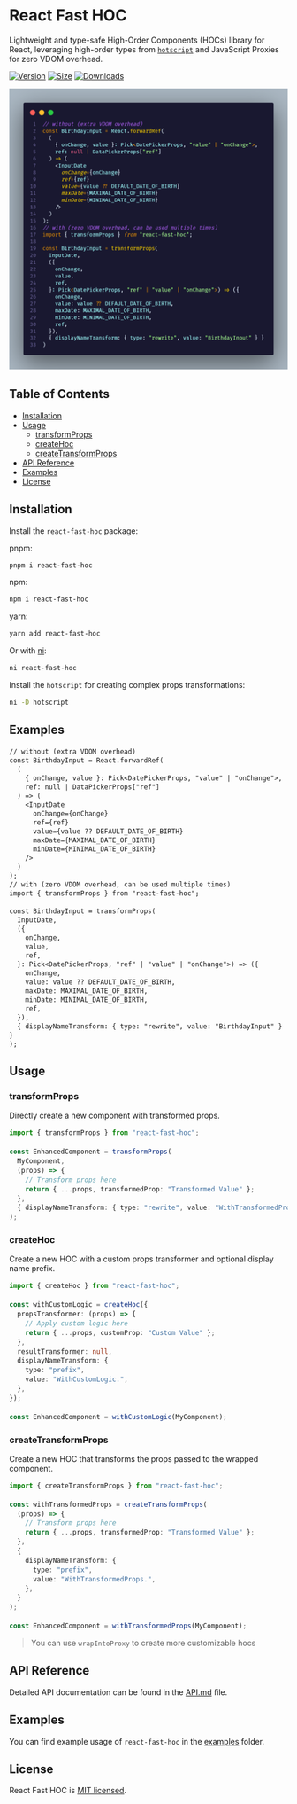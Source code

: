 # React Fast HOC

Lightweight and type-safe High-Order Components (HOCs) library for React, leveraging high-order types from [`hotscript`](https://github.com/gvergnaud/hotscript) and JavaScript Proxies for zero VDOM overhead.

[![Version](https://img.shields.io/npm/v/react-fast-hoc)](https://www.npmjs.com/package/react-fast-hoc)
[![Size](https://img.shields.io/bundlephobia/minzip/react-fast-hoc)](https://bundlephobia.com/package/react-fast-hoc)
[![Downloads](https://img.shields.io/npm/dt/react-fast-hoc.svg)](https://www.npmjs.com/package/react-fast-hoc)

<!-- [![Tree shaking](https://img.shields.io/bundlephobia/tree-shaking/react-fast-hoc)](https://bundlephobia.com/package/react-fast-hoc) -->

![Demonstration](./code.png)

## Table of Contents

- [Installation](#installation)
- [Usage](#usage)
  - [transformProps](#transformProps)
  - [createHoc](#createHoc)
  - [createTransformProps](#createTransformProps)
- [API Reference](#api-reference)
- [Examples](#examples)
- [License](#license)

## Installation

Install the `react-fast-hoc` package:

pnpm:

```sh
pnpm i react-fast-hoc
```

npm:

```sh
npm i react-fast-hoc
```

yarn:

```sh
yarn add react-fast-hoc
```

Or with [ni](https://www.npmjs.com/package/@antfu/ni):

```sh
ni react-fast-hoc
```

Install the `hotscript` for creating complex props transformations:

```sh
ni -D hotscript
```

## Examples

```tsx
// without (extra VDOM overhead)
const BirthdayInput = React.forwardRef(
  (
    { onChange, value }: Pick<DatePickerProps, "value" | "onChange">,
    ref: null | DataPickerProps["ref"]
  ) => (
    <InputDate
      onChange={onChange}
      ref={ref}
      value={value ?? DEFAULT_DATE_OF_BIRTH}
      maxDate={MAXIMAL_DATE_OF_BIRTH}
      minDate={MINIMAL_DATE_OF_BIRTH}
    />
  )
);
// with (zero VDOM overhead, can be used multiple times)
import { transformProps } from "react-fast-hoc";

const BirthdayInput = transformProps(
  InputDate,
  ({
    onChange,
    value,
    ref,
  }: Pick<DatePickerProps, "ref" | "value" | "onChange">) => ({
    onChange,
    value: value ?? DEFAULT_DATE_OF_BIRTH,
    maxDate: MAXIMAL_DATE_OF_BIRTH,
    minDate: MINIMAL_DATE_OF_BIRTH,
    ref,
  }),
  { displayNameTransform: { type: "rewrite", value: "BirthdayInput" } }
);
```

## Usage

### transformProps

Directly create a new component with transformed props.

```ts
import { transformProps } from "react-fast-hoc";

const EnhancedComponent = transformProps(
  MyComponent,
  (props) => {
    // Transform props here
    return { ...props, transformedProp: "Transformed Value" };
  },
  { displayNameTransform: { type: "rewrite", value: "WithTransformedProps." } }
);
```

### createHoc

Create a new HOC with a custom props transformer and optional display name prefix.

```ts
import { createHoc } from "react-fast-hoc";

const withCustomLogic = createHoc({
  propsTransformer: (props) => {
    // Apply custom logic here
    return { ...props, customProp: "Custom Value" };
  },
  resultTransformer: null,
  displayNameTransform: {
    type: "prefix",
    value: "WithCustomLogic.",
  },
});

const EnhancedComponent = withCustomLogic(MyComponent);
```

### createTransformProps

Create a new HOC that transforms the props passed to the wrapped component.

```typescript
import { createTransformProps } from "react-fast-hoc";

const withTransformedProps = createTransformProps(
  (props) => {
    // Transform props here
    return { ...props, transformedProp: "Transformed Value" };
  },
  {
    displayNameTransform: {
      type: "prefix",
      value: "WithTransformedProps.",
    },
  }
);

const EnhancedComponent = withTransformedProps(MyComponent);
```

> You can use `wrapIntoProxy` to create more customizable hocs

## API Reference

Detailed API documentation can be found in the [API.md](./API.md) file.

## Examples

You can find example usage of `react-fast-hoc` in the [examples](./examples) folder.

## License

React Fast HOC is [MIT licensed](./LICENSE).
